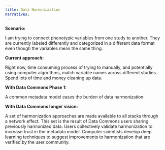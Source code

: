 ```yaml
---
title: Data Harmonization
narratives:
---
```


**Scenario:**

I am trying to connect phenotypic variables from one study to
another. They are currently labeled differently and categorized in a
different data format even though the variables mean the same thing.

**Current approach:**

Right now, time consuming process of trying to manually, and
potentially using computer algorithms, match variable names across
different studies. Spend lots of time and money cleaning up data.

**With Data Commons Phase 1:**

A common metadata model eases the burden of data harmonization.  

**With Data Commons longer vision:**

A set of harmonization approaches are
made available to all stacks through a network effect. This set is the
result of Data Commons users sharing previously harmonized data. Users
collectively validate harmonization to increase trust in the metadata
model. Computer scientists develop deep learning techniques to suggest
improvements to harmonization that are verified by the user community.

